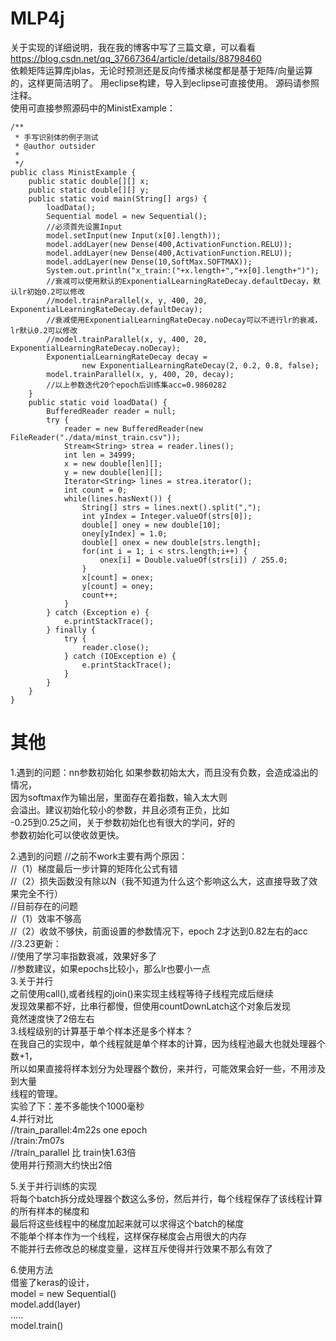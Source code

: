 # MLP4j
关于实现的详细说明，我在我的博客中写了三篇文章，可以看看  
https://blog.csdn.net/qq_37667364/article/details/88798460  
依赖矩阵运算库jblas，无论时预测还是反向传播求梯度都是基于矩阵/向量运算的，这样更简洁明了。
用eclipse构建，导入到eclipse可直接使用。
源码请参照注释。  
使用可直接参照源码中的MinistExample：
```
/**
 * 手写识别体的例子测试
 * @author outsider
 *
 */
public class MinistExample {
	public static double[][] x;
	public static double[][] y;
	public static void main(String[] args) {
		loadData();
		Sequential model = new Sequential();
		//必须首先设置Input
		model.setInput(new Input(x[0].length));
		model.addLayer(new Dense(400,ActivationFunction.RELU));
		model.addLayer(new Dense(400,ActivationFunction.RELU));
		model.addLayer(new Dense(10,SoftMax.SOFTMAX));
		System.out.println("x_train:("+x.length+","+x[0].length+")");
		//衰减可以使用默认的ExponentialLearningRateDecay.defaultDecay，默认lr初始0.2可以修改
		//model.trainParallel(x, y, 400, 20, ExponentialLearningRateDecay.defaultDecay);
		//衰减使用ExponentialLearningRateDecay.noDecay可以不进行lr的衰减，lr默认0.2可以修改
		//model.trainParallel(x, y, 400, 20, ExponentialLearningRateDecay.noDecay);
		ExponentialLearningRateDecay decay = 
				new ExponentialLearningRateDecay(2, 0.2, 0.8, false);
		model.trainParallel(x, y, 400, 20, decay);
		//以上参数迭代20个epoch后训练集acc=0.9860282
	}
	public static void loadData() {
		BufferedReader reader = null;
		try {
			reader = new BufferedReader(new FileReader("./data/minst_train.csv"));
			Stream<String> strea = reader.lines();
			int len = 34999;
			x = new double[len][];
			y = new double[len][];
			Iterator<String> lines = strea.iterator();
			int count = 0;
			while(lines.hasNext()) {
				String[] strs = lines.next().split(",");
				int yIndex = Integer.valueOf(strs[0]);
				double[] oney = new double[10];
				oney[yIndex] = 1.0;
				double[] onex = new double[strs.length];
				for(int i = 1; i < strs.length;i++) {
					onex[i] = Double.valueOf(strs[i]) / 255.0;
				}
				x[count] = onex;
				y[count] = oney;
				count++;
			}
		} catch (Exception e) {
			e.printStackTrace();
		} finally {
			try {
				reader.close();
			} catch (IOException e) {
				e.printStackTrace();
			}
		}
	}
}
```
# 其他  
1.遇到的问题：nn参数初始化
如果参数初始太大，而且没有负数，会造成溢出的情况，  
因为softmax作为输出层，里面存在着指数，输入太大则  
会溢出。建议初始化较小的参数，并且必须有正负，比如  
-0.25到0.25之间，关于参数初始化也有很大的学问，好的  
参数初始化可以使收敛更快。  

2.遇到的问题
//之前不work主要有两个原因：  
//（1）梯度最后一步计算的矩阵化公式有错  
//（2）损失函数没有除以N（我不知道为什么这个影响这么大，这直接导致了效果完全不行）  
//目前存在的问题  
//（1）效率不够高  
//（2）收敛不够快，前面设置的参数情况下，epoch 2才达到0.82左右的acc  
//3.23更新：  
//使用了学习率指数衰减，效果好多了  
//参数建议，如果epochs比较小，那么lr也要小一点  
3.关于并行  
之前使用call(),或者线程的join()来实现主线程等待子线程完成后继续  
发现效果都不好，比串行都慢，但使用countDownLatch这个对象后发现  
竟然速度快了2倍左右  
3.线程级别的计算基于单个样本还是多个样本？  
在我自己的实现中，单个线程就是单个样本的计算，因为线程池最大也就处理器个数+1，  
所以如果直接将样本划分为处理器个数份，来并行，可能效果会好一些，不用涉及到大量  
线程的管理。   
实验了下：差不多能快个1000毫秒  
4.并行对比  
//train_parallel:4m22s one epoch  
//train:7m07s  
//train_parallel 比 train快1.63倍  
使用并行预测大约快出2倍  

5.关于并行训练的实现  
将每个batch拆分成处理器个数这么多份，然后并行，每个线程保存了该线程计算的所有样本的梯度和  
最后将这些线程中的梯度加起来就可以求得这个batch的梯度  
不能单个样本作为一个线程，这样保存梯度会占用很大的内存  
不能并行去修改总的梯度变量，这样互斥使得并行效果不那么有效了  

6.使用方法  
借鉴了keras的设计，  
model = new Sequential()  
model.add(layer)  
.....  
model.train()  
